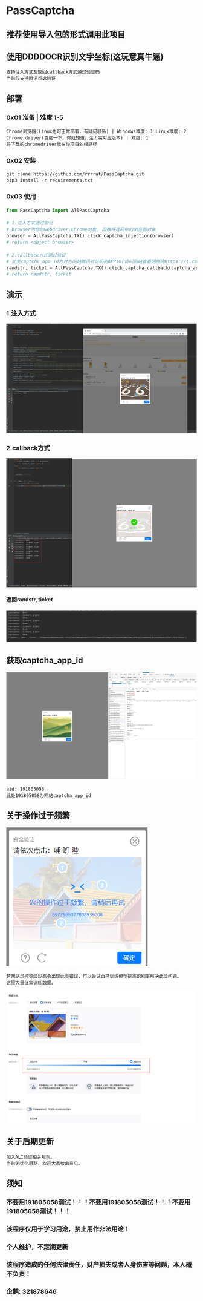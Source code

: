 # PassCaptcha
## 推荐使用导入包的形式调用此项目
## 使用DDDDOCR识别文字坐标(这玩意真牛逼)
```angular2html
支持注入方式及返回callback方式通过验证码
当前仅支持腾讯点选验证
```
## 部署
### 0x01 准备 | 难度 1-5
```angular2html
Chrome浏览器(Linux也可正常部署，有疑问联系) | Windows难度: 1 Linux难度: 2
Chrome driver(百度一下，你就知道。注！需对应版本) | 难度: 1
将下载的chromedriver放在你项目的根路径
```
### 0x02 安装
```shell
git clone https://github.com/rrrrat/PassCaptcha.git
pip3 install -r requirements.txt
```

### 0x03 使用
```python
from PassCaptcha import AllPassCaptcha 

# 1.注入方式通过验证
# browser为你的webdriver.Chrome对象, 函数将返回你的浏览器对象
browser = AllPassCaptcha.TX().click_captcha_injection(browser)
# return <object browser>

# 2.callback方式通过验证
# 此处captcha_app_id为对方网站腾讯验证码的APPID(访问网站查看网络内https://t.captcha.qq.com/cap_union_prehandle的aid值)下面会详细说明
randstr, ticket = AllPassCaptcha.TX().click_captcha_callback(captcha_app_id)
# return randstr, ticket
```



## 演示
### 1.注入方式
![](temp/injection_1.jpg)

### 2.callback方式
![](temp/callback_1.jpg)
#### 返回randstr, ticket
![](temp/callback_2.jpg)

## 获取captcha_app_id
![](temp/callback_3.jpg)
```angular2html
aid: 191805058
此处191805058为网站captcha_app_id
```

## 关于操作过于频繁
![](temp/err_1.jpg)
```angular2html
若网站风控等级过高会出现此类错误，可以尝试自己训练模型提高识别率解决此类问题。
这里大量征集训练数据。
```

![](temp/err_2.jpg)

## 关于后期更新
```angular2html
加入ALI验证相关规则。
当前无优化思路，欢迎大家给出意见。
```

## 须知
### 不要用191805058测试！！！不要用191805058测试！！！不要用191805058测试！！！
### 该程序仅用于学习用途，禁止用作非法用途！
### 个人维护，不定期更新
### 该程序造成的任何法律责任，财产损失或者人身伤害等问题，本人概不负责！
### 企鹅: 321878646
